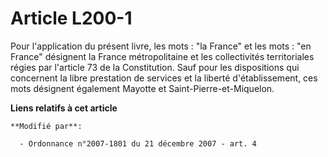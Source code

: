 # Article L200-1

Pour l'application du présent livre, les mots : "la France" et les mots : "en France" désignent la France métropolitaine et
les collectivités territoriales régies par l'article 73 de la Constitution. Sauf pour les dispositions qui concernent la
libre prestation de services et la liberté d'établissement, ces mots désignent également Mayotte et Saint-Pierre-et-Miquelon.

**Liens relatifs à cet article**

	**Modifié par**:

	  - Ordonnance n°2007-1801 du 21 décembre 2007 - art. 4
